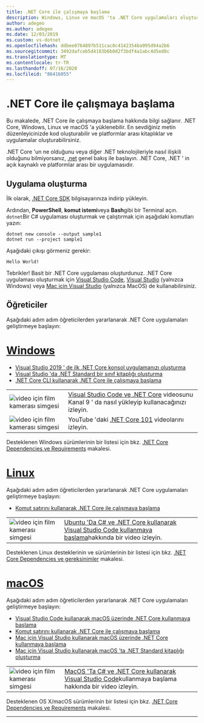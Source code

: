 ```yaml
---
title: .NET Core ile çalışmaya başlama
description: Windows, Linux ve macOS 'ta .NET Core uygulamaları oluşturmayı öğrenmek için kaynakları bulun.
author: adegeo
ms.author: adegeo
ms.date: 12/03/2019
ms.custom: vs-dotnet
ms.openlocfilehash: ddbee0764897b511cac0c4142354ba995d94a2b6
ms.sourcegitcommit: 3492dafceb5d4183b6b0d2f3bdf4a1abc4d5ed8c
ms.translationtype: MT
ms.contentlocale: tr-TR
ms.lasthandoff: 07/16/2020
ms.locfileid: "86416055"
---
```

# <a name="get-started-with-net-core"></a>.NET Core ile çalışmaya başlama

Bu makalede, .NET Core ile çalışmaya başlama hakkında bilgi sağlanır. .NET Core, Windows, Linux ve macOS 'a yüklenebilir. En sevdiğiniz metin düzenleyicinizde kod oluşturabilir ve platformlar arası kitaplıklar ve uygulamalar oluşturabilirsiniz.

.NET Core 'un ne olduğunu veya diğer .NET teknolojileriyle nasıl ilişkili olduğunu bilmiyorsanız, [.net](https://dotnet.microsoft.com/learn/dotnet/what-is-dotnet) genel bakış ile başlayın. .NET Core, .NET ' in açık kaynaklı ve platformlar arası bir uygulamasıdır.

## <a name="create-an-application"></a>Uygulama oluşturma

İlk olarak, [.NET Core SDK](https://dotnet.microsoft.com/download) bilgisayarınıza indirip yükleyin.

Ardından, **PowerShell**, **komut istemi**veya **Bash**gibi bir Terminal açın. `dotnet`Bir C# uygulaması oluşturmak ve çalıştırmak için aşağıdaki komutları yazın:

```dotnetcli
dotnet new console --output sample1
dotnet run --project sample1
```

Aşağıdaki çıkışı görmeniz gerekir:

```console
Hello World!
```

Tebrikler! Basit bir .NET Core uygulaması oluşturdunuz. .NET Core uygulaması oluşturmak için [Visual Studio Code](./tutorials/with-visual-studio-code.md), [Visual Studio](./tutorials/with-visual-studio.md) (yalnızca Windows) veya [Mac için Visual Studio](./tutorials/using-on-mac-vs.md) (yalnızca MacOS) de kullanabilirsiniz.

## <a name="tutorials"></a>Öğreticiler

Aşağıdaki adım adım öğreticilerden yararlanarak .NET Core uygulamaları geliştirmeye başlayın:

<!-- markdownlint-disable MD025 -->

# <a name="windows"></a>[Windows](#tab/windows)

- [Visual Studio 2019 ' de ilk .NET Core konsol uygulamanızı oluşturma](./tutorials/with-visual-studio.md)
- [Visual Studio 'da .NET Standard bir sınıf kitaplığı oluşturma](./tutorials/library-with-visual-studio.md)
- [.NET Core CLI kullanarak .NET Core ile çalışmaya başlama](./tutorials/cli-create-console-app.md)

|   |   |
|---|---|
| ![video için film kamerası simgesi](./media/video-icon.png "Nasıl yapılacağını görmek için") | [Visual Studio Code ve .NET Core](https://channel9.msdn.com/Blogs/dotnet/Get-started-with-VS-Code-using-CSharp-and-NET-Core/) videosunu Kanal 9 ' da nasıl yükleyip kullanacağınızı izleyin. |
| ![video için film kamerası simgesi](./media/video-icon.png "Nasıl yapılacağını görmek için") | YouTube 'daki [.NET Core 101](https://www.youtube.com/playlist?list=PLdo4fOcmZ0oWoazjhXQzBKMrFuArxpW80) videolarını izleyin. |

Desteklenen Windows sürümlerinin bir listesi için bkz. [.NET Core Dependencies ve Requirements](install/dependencies.md?pivots=os-windows) makalesi.

# <a name="linux"></a>[Linux](#tab/linux)

Aşağıdaki adım adım öğreticilerden yararlanarak .NET Core uygulamaları geliştirmeye başlayın:

- [Komut satırını kullanarak .NET Core ile çalışmaya başlama](./tutorials/cli-create-console-app.md)

|   |   |
|---|---|
| ![video için film kamerası simgesi](./media/video-icon.png "Nasıl yapılacağını görmek için") | [Ubuntu 'Da C# ve .NET Core kullanarak Visual Studio Code kullanmaya başlama](https://channel9.msdn.com/Blogs/dotnet/Get-started-with-VS-Code-Csharp-dotnet-Core-Ubuntu)hakkında bir video izleyin. |

Desteklenen Linux desteklerinin ve sürümlerinin bir listesi için bkz. [.NET Core Dependencies ve gereksinimler](install/dependencies.md?pivots=os-linux) makalesi.

# <a name="macos"></a>[macOS](#tab/macos)

Aşağıdaki adım adım öğreticilerden yararlanarak .NET Core uygulamaları geliştirmeye başlayın:

- [Visual Studio Code kullanarak macOS üzerinde .NET Core kullanmaya başlama](./tutorials/using-on-macos.md)
- [Komut satırını kullanarak .NET Core ile çalışmaya başlama](./tutorials/cli-create-console-app.md)
- [Mac için Visual Studio kullanarak macOS üzerinde .NET Core kullanmaya başlama](./tutorials/using-on-mac-vs.md)
- [Mac için Visual Studio kullanarak macOS 'ta .NET Standard kitaplığı oluşturma](tutorials/library-with-visual-studio-mac.md)

|   |   |
|---|---|
| ![video için film kamerası simgesi](media/video-icon.png "Nasıl yapılacağını görmek için") | [MacOS 'Ta C# ve .NET Core kullanarak Visual Studio Code](https://channel9.msdn.com/Blogs/dotnet/Get-started-VSCode-NET-Core-Mac)kullanmaya başlama hakkında bir video izleyin. |

Desteklenen OS X/macOS sürümlerinin bir listesi için bkz. [.NET Core Dependencies ve Requirements](install/dependencies.md?pivots=os-macos) makalesi.

---
